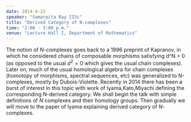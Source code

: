 ```yaml
---
date: 2014-9-22
speaker: "Samarpita Ray IISc"
title: "Derived Category of N-complexes"
time: "2:00 - 3:00 p.m." 
venue: "Lecture Hall I, Department of Mathematics"
---
```

The notion of N-complexes goes back to a 1996 preprint of Kapranov, in which he considered chains of composable morphisms satisfying d^N = 0 (as opposed to the usual $d^2 = 0$ which gives the usual chain complexes). Later on, much of the usual homological algebra for chain complexes (homotopy of morphisms, spectral sequences, etc) was generalized to N-complexes, mostly by Dubois-Violette. Recently in 2014 there has been a burst of interest in this topic with work of Iyama,Kato,Miyachi defining the corresponding N-derived category. We shall begin the talk with simple definitions of $N$ complexes and their homology groups. Then gradually we will move to the paper of Iyama explaining derived category of $N$-complexes.
